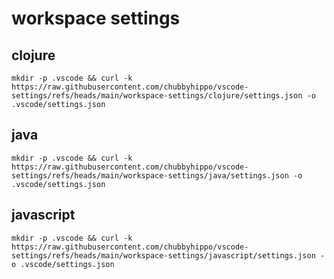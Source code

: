 # workspace settings
## clojure
```shell
mkdir -p .vscode && curl -k  https://raw.githubusercontent.com/chubbyhippo/vscode-settings/refs/heads/main/workspace-settings/clojure/settings.json -o .vscode/settings.json
```
## java
```shell
mkdir -p .vscode && curl -k  https://raw.githubusercontent.com/chubbyhippo/vscode-settings/refs/heads/main/workspace-settings/java/settings.json -o .vscode/settings.json
```
## javascript
```shell
mkdir -p .vscode && curl -k  https://raw.githubusercontent.com/chubbyhippo/vscode-settings/refs/heads/main/workspace-settings/javascript/settings.json -o .vscode/settings.json
```
